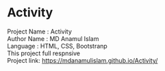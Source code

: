 # Activity 
Project Name : Activity  
Author Name : MD Anamul Islam  
Language : HTML, CSS, Bootstranp  
This project full respnsive  
Project link: https://mdanamulislam.github.io/Activity/
